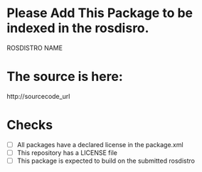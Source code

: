 <!--- Templated for adding a package to be indexed in a rosdistro: http://wiki.ros.org/rosdistro/Tutorials/Indexing%20Your%20ROS%20Repository%20for%20Documentation%20Generation -->

# Please Add This Package to be indexed in the rosdisro.

ROSDISTRO NAME

# The source is here: 

http://sourcecode_url



# Checks
 - [ ] All packages have a declared license in the package.xml
 - [ ] This repository has a LICENSE file
 - [ ] This package is expected to build on the submitted rosdistro